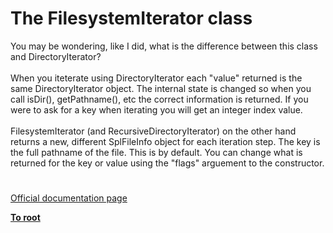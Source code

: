 # The FilesystemIterator class




<div class="phpcode"><span class="html">
You may be wondering, like I did, what is the difference between this class and DirectoryIterator?<br><br>When you iteterate using DirectoryIterator each &quot;value&quot; returned is the same DirectoryIterator object. The internal state is changed so when you call isDir(), getPathname(), etc the correct information is returned. If you were to ask for a key when iterating you will get an integer index value.<br><br>FilesystemIterator (and RecursiveDirectoryIterator) on the other hand returns a new, different SplFileInfo object for each iteration step. The key is the full pathname of the file. This is by default. You can change what is returned for the key or value using the &quot;flags&quot; arguement to the constructor.</span>
</div>
  

#

[Official documentation page](https://www.php.net/manual/en/class.filesystemiterator.php)

**[To root](/README.md)**